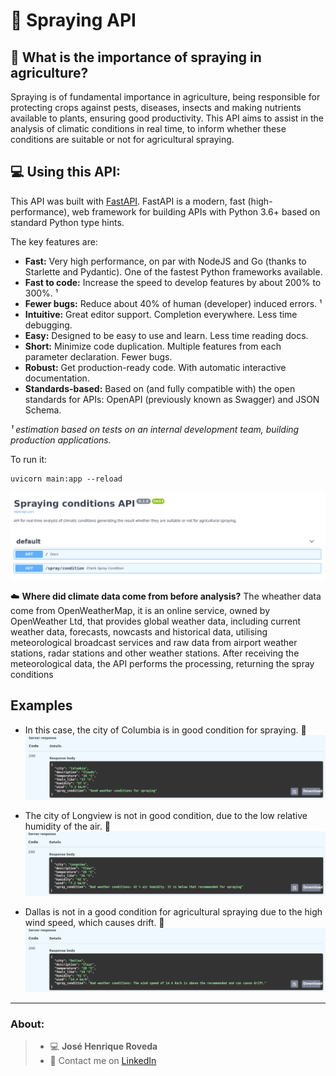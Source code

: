 # 🌱 Spraying API 

## 🚜 What is the importance of spraying in agriculture?

Spraying is of fundamental importance in agriculture, being responsible for protecting crops against pests, diseases, insects and making nutrients available to plants, ensuring good productivity. This API aims to assist in the analysis of climatic conditions in real time, to inform whether these conditions are suitable or not for agricultural spraying.

## 💻 Using this API:

This API was built with [FastAPI](https://github.com/tiangolo/fastapi). 
FastAPI is a modern, fast (high-performance), web framework for building APIs with Python 3.6+ based on standard Python type hints.

The key features are:
* **Fast:** Very high performance, on par with NodeJS and Go (thanks to Starlette and Pydantic). One of the fastest Python frameworks available.
* **Fast to code:** Increase the speed to develop features by about 200% to 300%. ¹
* **Fewer bugs:** Reduce about 40% of human (developer) induced errors. ¹
* **Intuitive:** Great editor support. Completion everywhere. Less time debugging.
* **Easy:** Designed to be easy to use and learn. Less time reading docs.
* **Short:** Minimize code duplication. Multiple features from each parameter declaration. Fewer bugs.
* **Robust:** Get production-ready code. With automatic interactive documentation.
* **Standards-based:** Based on (and fully compatible with) the open standards for APIs: OpenAPI (previously known as Swagger) and JSON Schema.

*¹ estimation based on tests on an internal development team, building production applications.*


To run it:

```
uvicorn main:app --reload
```

![](https://raw.githubusercontent.com/josehenriqueroveda/spraying-API/main/examples/im1.png)

☁️ **Where did climate data come from before analysis?**
The wheather data come from OpenWeatherMap, it is an online service, owned by OpenWeather Ltd, that provides global weather data, including current weather data, forecasts, nowcasts and historical data, utilising meteorological broadcast services and raw data from airport weather stations, radar stations and other weather stations. After receiving the meteorological data, the API performs the processing, returning the spray conditions

## Examples

* In this case, the city of Columbia is in good condition for spraying. 🌿
![](https://raw.githubusercontent.com/josehenriqueroveda/spraying-API/main/examples/im4.png)

* The city of Longview is not in good condition, due to the low relative humidity of the air. 🍂
![](https://raw.githubusercontent.com/josehenriqueroveda/spraying-API/main/examples/im2.png)

* Dallas is not in a good condition for agricultural spraying due to the high wind speed, which causes drift. 💨
![](https://raw.githubusercontent.com/josehenriqueroveda/spraying-API/main/examples/im3.png)

---

### About:

> - 💻 **José Henrique Roveda**
> - 📨 Contact me on [LinkedIn](https://www.linkedin.com/in/jhroveda/)

